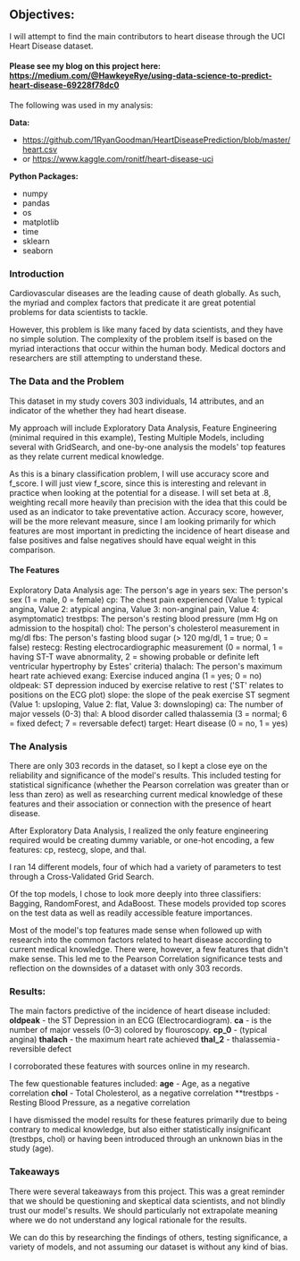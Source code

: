 

## Objectives:
I will attempt to find the main contributors to heart disease through the UCI Heart Disease dataset.

#### Please see my blog on this project here: https://medium.com/@HawkeyeRye/using-data-science-to-predict-heart-disease-69228f78dc0

The following was used in my analysis:

**Data:**
- https://github.com/1RyanGoodman/HeartDiseasePrediction/blob/master/heart.csv
- or https://www.kaggle.com/ronitf/heart-disease-uci

**Python Packages:**
- numpy
- pandas
- os
- matplotlib
- time
- sklearn
- seaborn

### Introduction

Cardiovascular diseases are the leading cause of death globally. As such, the myriad and complex factors that predicate it are great potential problems for data scientists to tackle.

However, this problem is like many faced by data scientists, and they have no simple solution. The complexity of the problem itself is based on the myriad interactions that occur within the human body. Medical doctors and researchers are still attempting to understand these.

### The Data and the Problem

This dataset in my study covers 303 individuals, 14 attributes, and an indicator of the whether they had heart disease.

My approach will include Exploratory Data Analysis, Feature Engineering (minimal required in this example), Testing Multiple Models, including several with GridSearch, and one-by-one analysis the models' top features as they relate current medical knowledge.

As this is a binary classification problem, I will use accuracy score and f_score.  I will just view f_score, since this is interesting and relevant in practice when looking at the potential for a disease.  I will set beta at .8, weighting recall more heavily than precision with the idea that this could be used as an indicator to take preventative action. Accuracy score, however, will be the more relevant measure, since I am looking primarily for which features are most important in predicting the incidence of heart disease and false positives and false negatives should have equal weight in this comparison.

#### The Features

Exploratory Data Analysis
age: The person's age in years
sex: The person's sex (1 = male, 0 = female)
cp: The chest pain experienced (Value 1: typical angina, Value 2: atypical angina, Value 3: non-anginal pain, Value 4: asymptomatic)
trestbps: The person's resting blood pressure (mm Hg on admission to the hospital)
chol: The person's cholesterol measurement in mg/dl
fbs: The person's fasting blood sugar (> 120 mg/dl, 1 = true; 0 = false)
restecg: Resting electrocardiographic measurement (0 = normal, 1 = having ST-T wave abnormality, 2 = showing probable or definite left ventricular hypertrophy by Estes' criteria)
thalach: The person's maximum heart rate achieved
exang: Exercise induced angina (1 = yes; 0 = no)
oldpeak: ST depression induced by exercise relative to rest ('ST' relates to positions on the ECG plot)
slope: the slope of the peak exercise ST segment (Value 1: upsloping, Value 2: flat, Value 3: downsloping)
ca: The number of major vessels (0-3)
thal: A blood disorder called thalassemia (3 = normal; 6 = fixed defect; 7 = reversable defect)
target: Heart disease (0 = no, 1 = yes)

### The Analysis

There are only 303 records in the dataset, so I kept a close eye on the reliability and significance of the model's results.  This included testing for statistical significance (whether the Pearson correlation was greater than or less than zero) as well as researching current medical knowledge of these features and their association or connection with the presence of heart disease.

After Exploratory Data Analysis, I realized the only feature engineering required would be creating dummy variable, or one-hot encoding, a few features: cp, restecg, slope, and thal.

I ran 14 different models, four of which had a variety of parameters to test through a Cross-Validated Grid Search.

Of the top models, I chose to look more deeply into three classifiers: Bagging, RandomForest, and AdaBoost.  These models provided top scores on the test data as well as readily accessible feature importances.

Most of the model's top features made sense when followed up with research into the common factors related to heart disease according to current medical knowledge.  There were, however, a few features that didn't make sense.  This led me to the Pearson Correlation significance tests and reflection on the downsides of a dataset with only 303 records.

### Results:
The main factors predictive of the incidence of heart disease included:
**oldpeak** - the ST Depression in an ECG (Electrocardiogram).
**ca** - is the number of major vessels (0–3) colored by flouroscopy.
**cp_0** - (typical angina)
**thalach** - the maximum heart rate achieved
**thal_2** - thalassemia - reversible defect

I corroborated these features with sources online in my research.

The few questionable features included:
**age** - Age, as a negative correlation
**chol** - Total Cholesterol, as a negative correlation
**trestbps - Resting Blood Pressure, as a negative correlation

I have dismissed the model results for these features primarily due to being contrary to medical knowledge, but also either statistically insignificant (trestbps, chol) or having been introduced through an unknown bias in the study (age).

### Takeaways

There were several takeaways from this project.  This was a great reminder that we should be questioning and skeptical data scientists, and not blindly trust our model's results.  We should particularly not extrapolate meaning where we do not understand any logical rationale for the results.

We can do this by researching the findings of others, testing significance, a variety of models, and not assuming our dataset is without any kind of bias.
